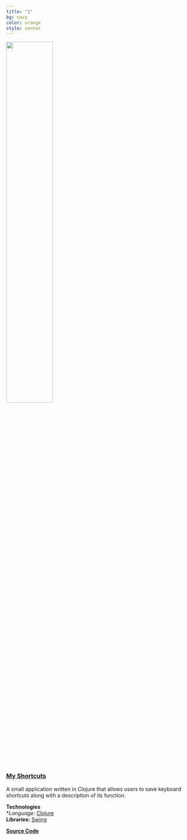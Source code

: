 ```yaml
---
title: "1"
bg: navy
color: orange
style: center
---
```


<div><img src="https://github.com/MisterTerrific/myshorts-gui/blob/master/screens/main-window2.png?raw=true" style="width: 50%; height: 50%"/>
</div>

### [**My Shortcuts**](https://github.com/MisterTerrific/myshorts-gui)     
A small application written in Clojure that allows users to save
keyboard shortcuts along with a description of its function.   

**Technologies**    
**Language:* [Clojure](https://clojure.org)   
**Libraries:** [Swing](http://docs.oracle.com/javase/7/docs/api/javax/swing/package-summary.html#package_description)   

[**Source Code**](https://github.com/MisterTerrific/myshorts-gui)   
